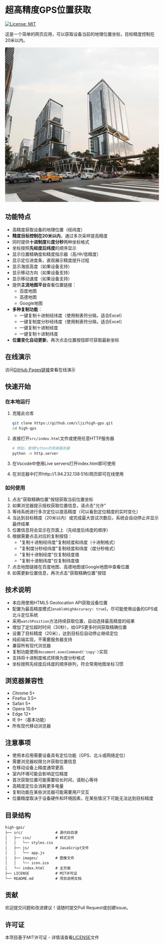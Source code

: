 # 超高精度GPS位置获取

[![License: MIT](https://img.shields.io/badge/License-MIT-yellow.svg)](https://opensource.org/licenses/MIT)

这是一个简单的网页应用，可以获取设备当前的地理位置坐标，目标精度控制在20米以内。

![GPS位置获取器截图](src/images/icon.ico)

## 功能特点

- 高精度获取设备的地理位置（经纬度）
- **精度目标控制在20米以内**，通过多次采样提高精度
- 同时提供**十进制度**和**度分秒**两种坐标格式
- 坐标按照**先经度后纬度**的顺序显示
- 显示位置精确度和精度指示器（高/中/低精度）
- 显示定位进度条，直观展示精度提升过程
- 显示海拔高度（如果设备支持）
- 显示移动方向（如果设备支持）
- 显示移动速度（如果设备支持）
- 提供**主流地图平台**查看位置链接：
  - 百度地图
  - 高德地图
  - Google地图
- **多种复制功能**：
  - 一键复制十进制经纬度（使用制表符分隔，适合Excel）
  - 一键复制度分秒经纬度（使用制表符分隔，适合Excel）
  - 一键复制十进制经度
  - 一键复制十进制纬度
- **位置变化自动更新**，再次点击位置按钮即可获取最新坐标

## 在线演示

访问[GitHub Pages链接](https://cljz.github.io/high-gps/)查看在线演示

## 快速开始

### 在本地运行

1. 克隆此仓库
   ```bash
   git clone https://github.com/cljz/high-gps.git
   cd high-gps
   ```

2. 直接打开`src/index.html`文件或使用任意HTTP服务器
   ```bash
   # 例如，使用Python的简易服务器
   python -m http.server
   ```

3. 在Vscode中使用Live servers打开index.html即可使用

4. 在浏览器中打开http://1.94.232.138:516/网页即可在线使用
### 如何使用

1. 点击"获取精确位置"按钮获取当前位置坐标
2. 如果浏览器提示授权获取位置信息，请点击"允许"
3. 等待系统进行多次定位以提高精度（可以看到定位精度的实时变化）
4. 当达到目标精度（20米以内）或完成最大尝试次数后，系统会自动停止并显示最终结果
5. 位置信息将会显示在页面上（先经度后纬度的顺序）
6. 根据需要点击对应的复制按钮：
   - "复制十进制经纬度"复制经度和纬度（十进制格式）
   - "复制度分秒经纬度"复制经度和纬度（度分秒格式）
   - "复制十进制经度"仅复制经度值
   - "复制十进制纬度"仅复制纬度值
7. 点击地图链接在百度地图、高德地图或Google地图中查看位置
8. 如需更新位置信息，再次点击"获取精确位置"按钮

## 技术说明

- 本应用使用HTML5 Geolocation API获取设备位置
- 配置为最高精度模式(`enableHighAccuracy: true`)，尽可能使用设备的GPS或北斗定位系统
- 采用`watchPosition`方法持续获取位置，自动选择最高精度的结果
- 增加了定位超时时间（30秒），给GPS更多时间获取精确位置
- 设置了目标精度（20米），达到目标后自动停止继续定位
- 纯前端实现，不需要服务器支持
- 兼容所有现代浏览器
- 复制功能使用`document.execCommand('copy')`实现
- 支持将十进制度格式转换为度分秒格式
- 坐标按照先经度后纬度的顺序排列，符合常用地图坐标习惯

## 浏览器兼容性

- Chrome 5+
- Firefox 3.5+
- Safari 5+
- Opera 10.6+
- Edge 12+
- IE 9+（基本功能）
- 所有现代移动浏览器

## 注意事项

- 使用本应用需要设备具有定位功能（GPS、北斗或网络定位）
- 需要浏览器权限允许获取位置信息
- 在移动设备上精度通常更高
- 室内环境可能会影响定位精度
- 首次获取位置可能需要较长时间，请耐心等待
- 高精度定位会消耗更多电量
- 复制功能在某些浏览器可能需要用户交互
- 位置精度取决于设备硬件和环境因素，在某些情况下可能无法达到目标精度

## 目录结构

```
high-gps/
├── src/               # 源代码目录
│   ├── css/           # 样式文件
│   │   └── styles.css
│   ├── js/            # JavaScript文件
│   │   └── app.js
│   ├── images/        # 图像文件
│   │   └── icon.ico
│   └── index.html     # 主页面
├── LICENSE            # MIT许可证
└── README.md          # 项目说明文档
```

## 贡献

欢迎提交问题和改进建议！请随时提交Pull Request或创建Issue。

## 许可证

本项目基于MIT许可证 - 详情请查看[LICENSE](LICENSE)文件 
